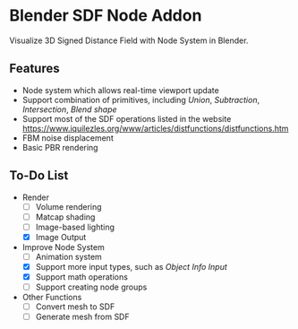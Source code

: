 # Blender SDF Node Addon
Visualize 3D Signed Distance Field with Node System in Blender.

## Features
* Node system which allows real-time viewport update
* Support combination of primitives, including *Union*, *Subtraction*, *Intersection*, *Blend shape*
* Support most of the SDF operations listed in the website https://www.iquilezles.org/www/articles/distfunctions/distfunctions.htm
* FBM noise displacement
* Basic PBR rendering

## To-Do List
* Render
  - [ ] Volume rendering
  - [ ] Matcap shading
  - [ ] Image-based lighting
  - [x] Image Output
* Improve Node System
  - [ ] Animation system
  - [x] Support more input types, such as *Object Info Input*
  - [x] Support math operations
  - [ ] Support creating node groups
* Other Functions
  - [ ] Convert mesh to SDF
  - [ ] Generate mesh from SDF
